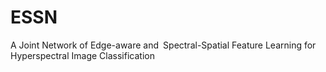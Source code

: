 # ESSN
A Joint Network of Edge-aware and Spectral-Spatial Feature Learning for Hyperspectral Image Classification
